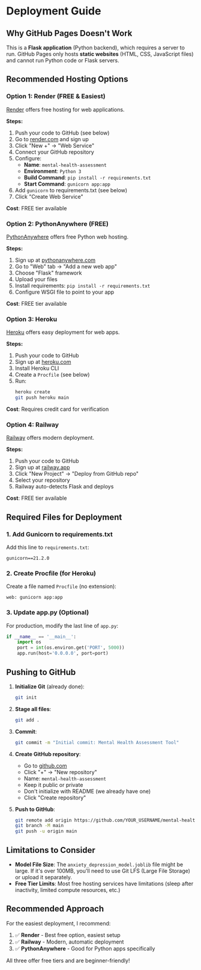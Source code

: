 # Deployment Guide

## Why GitHub Pages Doesn't Work

This is a **Flask application** (Python backend), which requires a server to run. GitHub Pages only hosts **static websites** (HTML, CSS, JavaScript files) and cannot run Python code or Flask servers.

## Recommended Hosting Options

### Option 1: Render (FREE & Easiest)

[Render](https://render.com) offers free hosting for web applications.

**Steps:**
1. Push your code to GitHub (see below)
2. Go to [render.com](https://render.com) and sign up
3. Click "New +" → "Web Service"
4. Connect your GitHub repository
5. Configure:
   - **Name**: `mental-health-assessment`
   - **Environment**: `Python 3`
   - **Build Command**: `pip install -r requirements.txt`
   - **Start Command**: `gunicorn app:app`
6. Add `gunicorn` to requirements.txt (see below)
7. Click "Create Web Service"

**Cost**: FREE tier available

### Option 2: PythonAnywhere (FREE)

[PythonAnywhere](https://www.pythonanywhere.com) offers free Python web hosting.

**Steps:**
1. Sign up at [pythonanywhere.com](https://www.pythonanywhere.com)
2. Go to "Web" tab → "Add a new web app"
3. Choose "Flask" framework
4. Upload your files
5. Install requirements: `pip install -r requirements.txt`
6. Configure WSGI file to point to your app

**Cost**: FREE tier available

### Option 3: Heroku

[Heroku](https://heroku.com) offers easy deployment for web apps.

**Steps:**
1. Push your code to GitHub
2. Sign up at [heroku.com](https://heroku.com)
3. Install Heroku CLI
4. Create a `Procfile` (see below)
5. Run:
   ```bash
   heroku create
   git push heroku main
   ```

**Cost**: Requires credit card for verification

### Option 4: Railway

[Railway](https://railway.app) offers modern deployment.

**Steps:**
1. Push your code to GitHub
2. Sign up at [railway.app](https://railway.app)
3. Click "New Project" → "Deploy from GitHub repo"
4. Select your repository
5. Railway auto-detects Flask and deploys

**Cost**: FREE tier available

## Required Files for Deployment

### 1. Add Gunicorn to requirements.txt

Add this line to `requirements.txt`:
```
gunicorn==21.2.0
```

### 2. Create Procfile (for Heroku)

Create a file named `Procfile` (no extension):
```
web: gunicorn app:app
```

### 3. Update app.py (Optional)

For production, modify the last line of `app.py`:
```python
if __name__ == '__main__':
    import os
    port = int(os.environ.get('PORT', 5000))
    app.run(host='0.0.0.0', port=port)
```

## Pushing to GitHub

1. **Initialize Git** (already done):
   ```bash
   git init
   ```

2. **Stage all files**:
   ```bash
   git add .
   ```

3. **Commit**:
   ```bash
   git commit -m "Initial commit: Mental Health Assessment Tool"
   ```

4. **Create GitHub repository**:
   - Go to [github.com](https://github.com)
   - Click "+" → "New repository"
   - Name: `mental-health-assessment`
   - Keep it public or private
   - Don't initialize with README (we already have one)
   - Click "Create repository"

5. **Push to GitHub**:
   ```bash
   git remote add origin https://github.com/YOUR_USERNAME/mental-health-assessment.git
   git branch -M main
   git push -u origin main
   ```

## Limitations to Consider

- **Model File Size**: The `anxiety_depression_model.joblib` file might be large. If it's over 100MB, you'll need to use Git LFS (Large File Storage) or upload it separately.
- **Free Tier Limits**: Most free hosting services have limitations (sleep after inactivity, limited compute resources, etc.)

## Recommended Approach

For the easiest deployment, I recommend:
1. ✅ **Render** - Best free option, easiest setup
2. ✅ **Railway** - Modern, automatic deployment
3. ✅ **PythonAnywhere** - Good for Python apps specifically

All three offer free tiers and are beginner-friendly!

